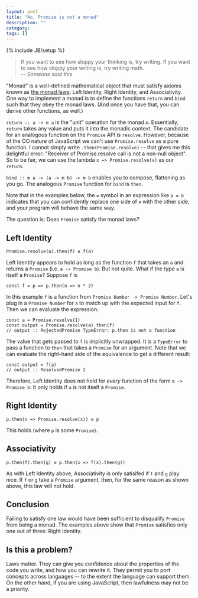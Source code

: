```yaml
---
layout: post
title: "No, Promise is not a monad"
description: ""
category: 
tags: []
---
```

{% include JB/setup %}

> If you want to see how sloppy your thinking is, try writing. If you want to see how sloppy your writing is, 
> try writing math.  
> -- _Someone said this_

"Monad" is a well-defined mathematical object that must satisfy axioms known as [the monad laws][1]: Left Identity, 
Right Identity, and Associativity. One way to implement a monad is to define the functions `return` and `bind` such
that they obey the monad laws. (And once you have that, you can derive other functions, as well.)

`return :: a -> m a` is the "unit" operation for the monad `m`. Essentially, `return` takes any value and puts it 
into the monadic context. The candidate for an analogous function on the `Promise` API is `resolve`. However, 
because of the OO nature of JavaScript we can't use `Promise.resolve` as a pure function. 
I cannot simply write `.then(Promise.resolve)` -- that gives me this delightful error: "Receiver of Promise.resolve
call is not a non-null object". So to be fair, we can use the lambda `x => Promise.resolve(x)` as our `return`.

`bind :: m a -> (a -> m b) -> m b` enables you to compose, flattening as you go. The analogous `Promise` function for 
`bind` is `then`.

Note that in the examples below, the `≡` symbol in an expression like `a ≡ b` indicates that you can confidently
replace one side of `≡` with the other side, and your program will behave the same way. 

The question is: Does `Promise` satisfy the monad laws?


## Left Identity

    Promise.resolve(a).then(f) ≡ f(a)

Left Identity appears to hold as long as the function `f` that takes an `a` and returns a `Promise` (i.e. `a -> Promise b`). 
But not quite. What if the type `a` is itself a `Promise`? Suppose `f` is 

    const f = p => p.then(n => n * 2)
    
In this example `f` is a function from `Promise Number -> Promise Number`. Let's plug in a `Promise Number` for `a` to match up
with the expected input for `f`. Then we can evaluate the expression:

    const a = Promise.resolve(1)
    const output = Promise.resolve(a).then(f)    
    // output :: RejectedPromise TypeError: p.then is not a function

The value that gets passed to `f` is implicitly unwrapped. It is a `TypeError` to pass a function to `then` that takes a `Promise` 
for an argument. Note that we can evaluate the right-hand side of the equivalence to get a different result: 

    const output = f(a)  
    // output :: ResolvedPromise 2

Therefore, Left Identity does not hold for *every* function of the form `a -> Promise b`: It only holds if `a` is 
not itself a `Promise`.


## Right Identity

    p.then(x => Promise.resolve(x)) ≡ p

This holds (where `p` is some `Promise`). 


## Associativity

    p.then(f).then(g) ≡ p.then(x => f(x).then(g))

As with Left Identity above, Associativity is only satisifed if `f` and `g` play nice. If `f` or `g` take a `Promise`
argument, then, for the same reason as shown above, this law will not hold. 


## Conclusion

Failing to satisfy one law would have been sufficient to disqualify `Promise` from being a monad. The examples 
above show that `Promise` satisfies only one out of three: Right Identity.

## Is this a problem?

Laws matter. They can give you confidence about the properties of the code you write, and how you can rewrite it.
They permit you to port concepts across languages -- to the extent the language can support them. 
On the other hand, if you are using JavaScript, then lawfulness may not be a priority.


[1]: https://wiki.haskell.org/Monad_laws

